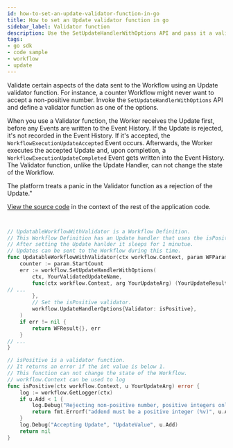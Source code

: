```yaml
---
id: how-to-set-an-update-validator-function-in-go
title: How to set an Update validator function in go
sidebar_label: Validator function
description: Use the SetUpdateHandlerWithOptions API and pass it a validator function to validate inputs.
tags:
- go sdk
- code sample
- workflow
- update
---
```


<!-- DO NOT EDIT THIS FILE DIRECTLY.
THIS FILE IS GENERATED from https://github.com/temporalio/documentation/blob/main/sample-apps/go/features/updates/your_updatable_workflow.go. -->

Validate certain aspects of the data sent to the Workflow using an Update validator function.
For instance, a counter Workflow might never want to accept a non-positive number.
Invoke the `SetUpdateHandlerWithOptions` API and define a validator function as one of the options.

When you use a Validator function, the Worker receives the Update first, before any Events are written to the Event History.
If the Update is rejected, it's not recorded in the Event History.
If it's accepted, the `WorkflowExecutionUpdateAccepted` Event occurs.
Afterwards, the Worker executes the accepted Update and, upon completion, a `WorkflowExecutionUpdateCompleted` Event gets written into the Event History.
The Validator function, unlike the Update Handler, can not change the state of the Workflow.

The platform treats a panic in the Validator function as a rejection of the Update."

<div class="copycode-notice-container"><a href="https://github.com/temporalio/documentation/blob/main/sample-apps/go/features/updates/your_updatable_workflow.go">View the source code</a> in the context of the rest of the application code.</div>

```go


// UpdatableWorkflowWithValidator is a Workflow Definition.
// This Workflow Definition has an Update handler that uses the isPositive() validator function.
// After setting the Update hanlder it sleeps for 1 minutue.
// Updates can be sent to the Workflow during this time.
func UpdatableWorkflowWithValidator(ctx workflow.Context, param WFParam) (WFResult, error) {
	counter := param.StartCount
	err := workflow.SetUpdateHandlerWithOptions(
		ctx, YourValidatedUpdateName,
		func(ctx workflow.Context, arg YourUpdateArg) (YourUpdateResult, error) {
// ...
		},
		// Set the isPositive validator.
		workflow.UpdateHandlerOptions{Validator: isPositive},
	)
	if err != nil {
		return WFResult{}, err
	}
// ...
}

// isPositive is a validator function.
// It returns an error if the int value is below 1.
// This function can not change the state of the Workflow.
// workflow.Context can be used to log
func isPositive(ctx workflow.Context, u YourUpdateArg) error {
	log := workflow.GetLogger(ctx)
	if u.Add < 1 {
		log.Debug("Rejecting non-positive number, positive integers only", "UpdateValue", u.Add)
		return fmt.Errorf("addend must be a positive integer (%v)", u.Add)
	}
	log.Debug("Accepting Update", "UpdateValue", u.Add)
	return nil
}
```

